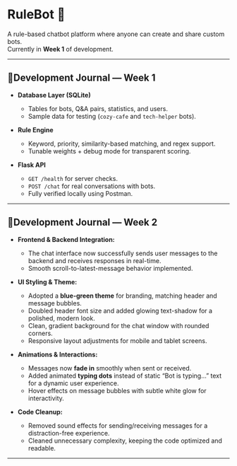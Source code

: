 # RuleBot 🤖

A rule-based chatbot platform where anyone can create and share custom bots.  
Currently in **Week 1** of development.

---

## 🚀Development Journal — Week 1

- **Database Layer (SQLite)**
  - Tables for bots, Q&A pairs, statistics, and users.
  - Sample data for testing (`cozy-cafe` and `tech-helper` bots).

- **Rule Engine**
  - Keyword, priority, similarity-based matching, and regex support.
  - Tunable weights + debug mode for transparent scoring.

- **Flask API**
  - `GET /health` for server checks.
  - `POST /chat` for real conversations with bots.
  - Fully verified locally using Postman.

---

## 🚀Development Journal — Week 2

- **Frontend & Backend Integration:**
  - The chat interface now successfully sends user messages to the backend and receives responses in real-time.
  - Smooth scroll-to-latest-message behavior implemented.


- **UI Styling & Theme:**
  - Adopted a **blue-green theme** for branding, matching header and message bubbles.
  - Doubled header font size and added glowing text-shadow for a polished, modern look.
  - Clean, gradient background for the chat window with rounded corners.
  - Responsive layout adjustments for mobile and tablet screens.


- **Animations & Interactions:**
  - Messages now **fade in** smoothly when sent or received.
  - Added animated **typing dots** instead of static “Bot is typing…” text for a dynamic user experience.
  - Hover effects on message bubbles with subtle white glow for interactivity.


- **Code Cleanup:**
  - Removed sound effects for sending/receiving messages for a distraction-free experience.
  - Cleaned unnecessary complexity, keeping the code optimized and readable.

---
